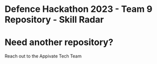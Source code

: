 # Defence Hackathon 2023 - Team 9 Repository - Skill Radar

# Need another repository?
Reach out to the Appivate Tech Team